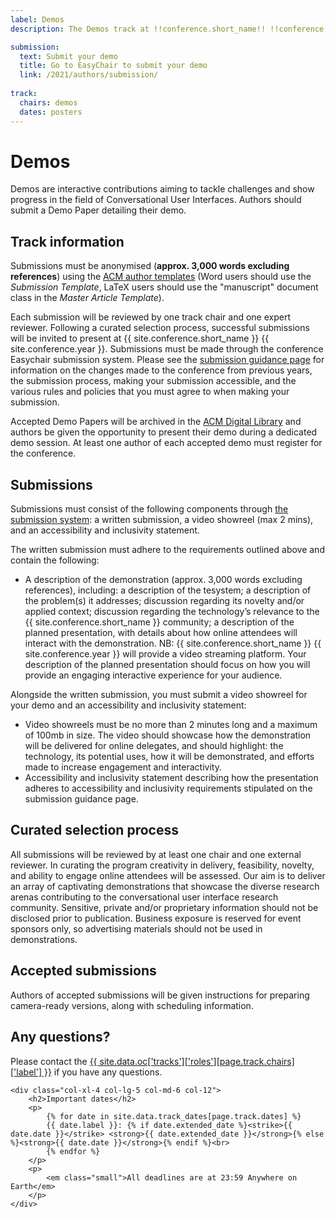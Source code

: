 ```yaml
---
label: Demos
description: The Demos track at !!conference.short_name!! !!conference.year!! allows authors to present interactive contributions aiming to tackle challenges and show progress in the field of Conversational User Interfaces. 

submission:
  text: Submit your demo
  title: Go to EasyChair to submit your demo
  link: /2021/authors/submission/
  
track:
  chairs: demos
  dates: posters
---
```


# Demos

Demos are interactive contributions aiming to tackle challenges and show progress in the field of Conversational User Interfaces. Authors should submit a Demo Paper detailing their demo.

<div class="row">
	<div class="col-xl-8 col-lg-7 col-md-6 col-12">
		<h2>Track information</h2>
		<p>
			Submissions must be anonymised (<strong>approx. 3,000 words excluding references</strong>) using the <a href="https://www.acm.org/publications/taps/word-template-workflow#h-2.-the-workflow-and-templates" title="ACM template information">ACM author templates</a> (Word users should use the <em>Submission Template</em>, LaTeX users should use the "manuscript" document class in the <em>Master Article Template</em>).
		</p>
		<p>
			Each submission will be reviewed by one track chair and one expert reviewer. Following a curated selection process, successful submissions will be invited to present at {{ site.conference.short_name }} {{ site.conference.year }}. Submissions must be made through the conference Easychair submission system.  Please see the <a href="{{ "/authors/submission-guidance/" | relative_url }}" title="Additional submission guidance for {{ site.conference.short_name }} {{ site.conference.year }}">submission guidance page</a> for information on the changes made to the conference from previous years, the submission process, making your submission accessible, and the various rules and policies that you must agree to when making your submission.
		</p>
		<p>
			Accepted Demo Papers will be archived in the <a href="http://dl.acm.org/" title="The ACM Digital Library">ACM Digital Library</a> and authors be given the opportunity to present their demo during a dedicated demo session. At least one author of each accepted demo must register for the conference.
		</p>
		<h2>Submissions</h2>
		<p>
			Submissions must consist of the following components through <a href="{{ "/authors/submission/" | relative_url }}" title="The submission system for {{ site.conference.short_name }} {{ site.conference.year }}">the submission system</a>: a written submission, a video showreel (max 2 mins), and an accessibility and inclusivity statement. 
		</p>
		<p>
			The written submission must adhere to the requirements outlined above and contain the following: 
			<ul>
				<li>
					A description of the demonstration (approx. 3,000 words excluding references), including: a description of the tesystem; a description of the problem(s) it addresses;  discussion regarding its novelty and/or applied context; discussion regarding the technology’s relevance to the {{ site.conference.short_name }} community; a description of the planned presentation, with details about how online attendees will interact with the demonstration. NB: {{ site.conference.short_name }} {{ site.conference.year }} will provide a video streaming platform. Your description of the planned presentation should focus on how you will provide an engaging interactive experience for your audience.
				</li>
			</ul>
		Alongside the written submission, you must submit a video showreel for your demo and an accessibility and inclusivity statement:
			<ul>
				<li>
					Video showreels must be no more than 2 minutes long and a maximum of 100mb in size. The video should showcase how the demonstration will be delivered for online delegates, and should highlight: the technology, its potential uses, how it will be demonstrated, and efforts made to increase engagement and interactivity.
				</li>
				<li>
					Accessibility and inclusivity statement describing how the presentation adheres to accessibility and inclusivity requirements stipulated on the submission guidance page.
				</li>
			</ul>
		</p>
		<h2>Curated selection process</h2>
		<p>
			All submissions will be reviewed by at least one chair and one external reviewer.  In curating the program creativity in delivery, feasibility, novelty, and ability to engage online attendees will be assessed. Our aim is to deliver an array of captivating demonstrations that showcase the diverse research arenas contributing to the conversational user interface research community. Sensitive, private and/or proprietary information should not be disclosed prior to publication. Business exposure is reserved for event sponsors only, so advertising materials should not be used in demonstrations. 
		</p>
		<h2>Accepted submissions</h2>
		<p>
			Authors of accepted submissions will be given instructions for preparing camera-ready versions, along with scheduling information.
		</p>
		<h2>Any questions?</h2>
		<p>
			Please contact the <a href="{{ site.data.oc['tracks']['roles'][page.track.chairs]['email'] }}" title="Contact the {{ site.conference.short_name }} {{ site.conference.year }} {{ site.data.oc['tracks']['roles'][page.track.chairs]['label'] }} if you have any questions">{{ site.data.oc['tracks']['roles'][page.track.chairs]['label'] }}</a> if you have any questions.
		</p>
	</div>

	<div class="col-xl-4 col-lg-5 col-md-6 col-12">
		<h2>Important dates</h2>
		<p>
			{% for date in site.data.track_dates[page.track.dates] %}
			{{ date.label }}: {% if date.extended_date %}<strike>{{ date.date }}</strike> <strong>{{ date.extended_date }}</strong>{% else %}<strong>{{ date.date }}</strong>{% endif %}<br>
			{% endfor %}
		</p>
		<p>
			<em class="small">All deadlines are at 23:59 Anywhere on Earth</em>
		</p>
	</div>
</div>
